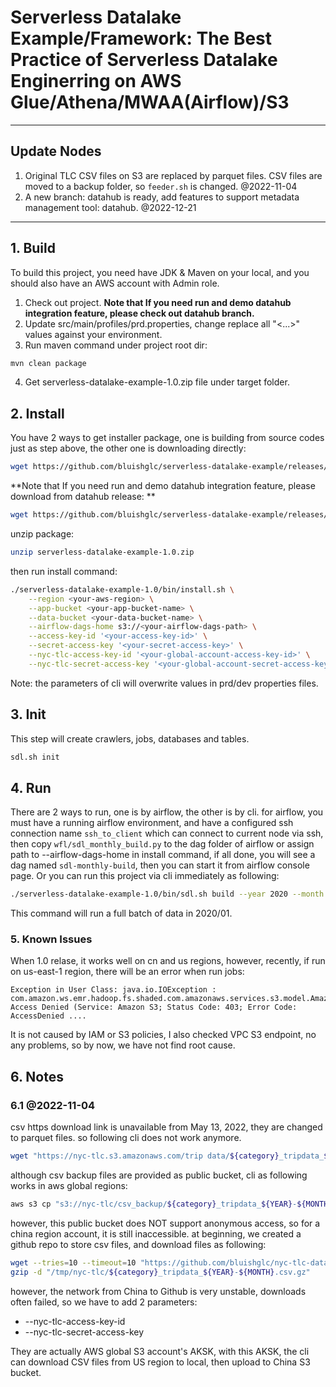 # Serverless Datalake Example/Framework: The Best Practice of Serverless Datalake Enginerring on AWS Glue/Athena/MWAA(Airflow)/S3

---

## Update Nodes

1. Original TLC CSV files on S3 are replaced by parquet files. CSV files are moved to a backup folder, so `feeder.sh` is changed. @2022-11-04
2. A new branch: datahub is ready, add features to support metadata management tool: datahub. @2022-12-21

---

## 1. Build

To build this project, you need have JDK & Maven on your local, and you should also have an AWS account with Admin role.

1. Check out project. **Note that If you need run and demo datahub integration feature, please check out datahub branch.**
2. Update src/main/profiles/prd.properties, change replace all "<...>" values against your environment.
3. Run maven command under project root dir:

```bash
mvn clean package
```
 

4. Get serverless-datalake-example-1.0.zip file under target folder.

## 2. Install

You have 2 ways to get installer package, one is building from source codes just as step above, the other one is downloading directly: 

```bash
wget https://github.com/bluishglc/serverless-datalake-example/releases/download/v1.0/serverless-datalake-example-1.0.zip
```

**Note that If you need run and demo datahub integration feature, please download from datahub release: **

```bash
wget https://github.com/bluishglc/serverless-datalake-example/releases/download/datahub/serverless-datalake-example-1.0.zip
```

unzip package:

```bash
unzip serverless-datalake-example-1.0.zip
```

then run install command:

```bash
./serverless-datalake-example-1.0/bin/install.sh \
    --region <your-aws-region> \
    --app-bucket <your-app-bucket-name> \
    --data-bucket <your-data-bucket-name> \
    --airflow-dags-home s3://<your-airflow-dags-path> \
    --access-key-id '<your-access-key-id>' \
    --secret-access-key '<your-secret-access-key>' \
    --nyc-tlc-access-key-id '<your-global-account-access-key-id>' \
    --nyc-tlc-secret-access-key '<your-global-account-secret-access-key>'
```

Note: the parameters of cli will overwrite values in prd/dev properties files.

## 3. Init 

This step will create crawlers, jobs, databases and tables.

```bash
sdl.sh init
```

## 4. Run

There are 2 ways to run, one is by airflow, the other is by cli. for airflow, you must have a running airflow environment, and have a configured ssh connection name `ssh_to_client` which can connect to current node via ssh, then copy `wfl/sdl_monthly_build.py` to the dag folder of airflow or assign path to --airflow-dags-home in install command, if all done, you will see a dag named `sdl-monthly-build`, then you can start it from airflow console page. Or you can run this project via cli immediately as following:

```bash
./serverless-datalake-example-1.0/bin/sdl.sh build --year 2020 --month 01
```
This command will run a full batch of data in 2020/01.

### 5. Known Issues

When 1.0 relase, it works well on cn and us regions, however, recently, if run on us-east-1 region, there will be an error when run jobs:

```log
Exception in User Class: java.io.IOException : com.amazon.ws.emr.hadoop.fs.shaded.com.amazonaws.services.s3.model.AmazonS3Exception: Access Denied (Service: Amazon S3; Status Code: 403; Error Code: AccessDenied ....
```

It is not caused by IAM or S3 policies, I also checked VPC S3 endpoint, no any problems, so by now, we have not find root cause. 


## 6. Notes

### 6.1 @2022-11-04

csv https download link is unavailable from May 13, 2022, they are changed to parquet files. so following cli does not work anymore.
```bash
wget "https://nyc-tlc.s3.amazonaws.com/trip data/${category}_tripdata_${YEAR}-${MONTH}.csv" -P "/tmp/nyc-tlc/"
```
although csv backup files are provided as public bucket, cli as following works in aws global regions:
```bash
aws s3 cp "s3://nyc-tlc/csv_backup/${category}_tripdata_${YEAR}-${MONTH}.csv" "/tmp/nyc-tlc/"
```
however, this public bucket does NOT support anonymous access, so for a china region account, it is still inaccessible.
at beginning, we created a github repo to store csv files, and download files as following:
```bash
wget --tries=10 --timeout=10 "https://github.com/bluishglc/nyc-tlc-data/releases/download/v1.0/${category}_tripdata_${YEAR}-${MONTH}.csv.gz" -P "/tmp/nyc-tlc/"
gzip -d "/tmp/nyc-tlc/${category}_tripdata_${YEAR}-${MONTH}.csv.gz"
````
however, the network from China to Github is very unstable, downloads often failed, so we have to add 2 parameters:

- --nyc-tlc-access-key-id
- --nyc-tlc-secret-access-key

They are actually AWS global S3 account's AKSK, with this AKSK, the cli can download CSV files from US region to local, then upload to China S3 bucket.

